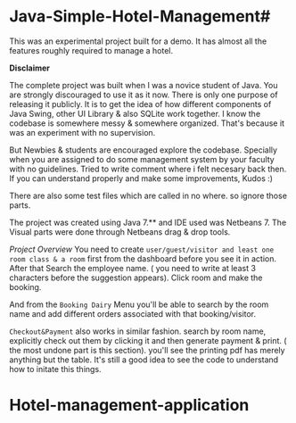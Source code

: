 # Java-Simple-Hotel-Management#

This was an experimental project built for a demo. It has almost all the features roughly required to manage a hotel.

**Disclaimer**

The complete project was built when I was a novice student of Java. You are strongly discouraged to use it as it now.
There is only one purpose of releasing it publicly. It is to get the idea of how different components of Java Swing, other UI Library & also SQLite work together. I know the codebase is somewhere messy & somewhere organized. That's because it was an experiment with no supervision.

But Newbies & students are encouraged explore the codebase. Specially when you are assigned to do some management system by your faculty with no guidelines. Tried to write comment where i felt necesary back then. If you can understand properly and make some improvements, Kudos :)

There are also some test files which are called in no where. so ignore those parts.

The project was created using Java 7.** and IDE used was Netbeans 7. The Visual parts were done through Netbeans drag & drop tools.


*Project Overview*
You need to create `user/guest/visitor and least one room class & a room` first from the dashboard before you see it in action. After that Search the employee name. ( you need to write at least 3 characters before the suggestion appears). Click room and make the booking.

And from the `Booking Dairy` Menu you'll be able to search by the room name and add different orders associated with that booking/visitor.

`Checkout&Payment` also works in similar fashion. search by room name, explicitly check out them by clicking it and then generate payment & print. ( the most undone part is this section). you'll see the printing pdf has merely anything but the table. It's still a good idea to see the code to understand how to initate this things.


# Hotel-management-application 

